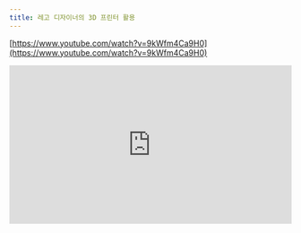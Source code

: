 ```yaml
---
title: 레고 디자이너의 3D 프린터 활용
---
```


[https://www.youtube.com/watch?v=9kWfm4Ca9H0](https://www.youtube.com/watch?v=9kWfm4Ca9H0)

<style>.embed-container { position: relative; padding-bottom: 56.25%; height: 0; overflow: hidden; max-width: 100%; height: auto; } .embed-container iframe, .embed-container object, .embed-container embed { position: absolute; top: 0; left: 0; width: 100%; height: 100%; }</style><div class='embed-container'><iframe src='http://www.youtube.com/embed/9kWfm4Ca9H0' frameborder='0' allowfullscreen></iframe></div>
